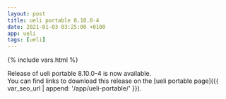 ```yaml
---
layout: post
title: ueli portable 8.10.0-4
date: 2021-01-03 03:25:00 +0100
app: ueli
tags: [ueli]
---
```

{% include vars.html %}

Release of ueli portable 8.10.0-4 is now available.<br />
You can find links to download this release on the [ueli portable page]({{ var_seo_url | append: '/app/ueli-portable/' }}).
